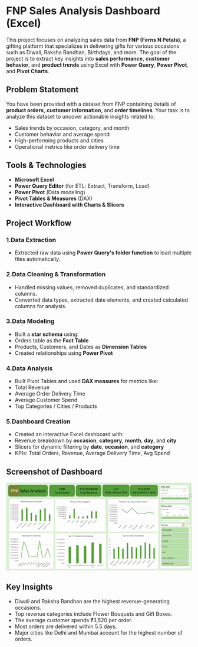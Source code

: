 # FNP Sales Analysis Dashboard (Excel)
This project focuses on analyzing sales data from **FNP (Ferns N Petals)**, a gifting platform that specializes in delivering gifts for various occasions such as Diwali, Raksha Bandhan, Birthdays, and more.
The goal of the project is to extract key insights into **sales performance**, **customer behavior**, and **product trends** using Excel with **Power Query**, **Power Pivot**, and **Pivot Charts**.

## Problem Statement
You have been provided with a dataset from FNP containing details of **product orders**, **customer information**, and **order timelines**. 
Your task is to analyze this dataset to uncover actionable insights related to:
- Sales trends by occasion, category, and month
- Customer behavior and average spend
- High-performing products and cities
- Operational metrics like order delivery time

## Tools & Technologies
- **Microsoft Excel**
- **Power Query Editor** (for ETL: Extract, Transform, Load)
- **Power Pivot** (Data modeling)
- **Pivot Tables & Measures** (DAX)
- **Interactive Dashboard with Charts & Slicers**

## Project Workflow

### 1.Data Extraction
- Extracted raw data using **Power Query's folder function** to load multiple files automatically.

### 2.Data Cleaning & Transformation
- Handled missing values, removed duplicates, and standardized columns.
- Converted data types, extracted date elements, and created calculated columns for analysis.

### 3.Data Modeling
- Built a **star schema** using:
- Orders table as the **Fact Table**
- Products, Customers, and Dates as **Dimension Tables**
- Created relationships using **Power Pivot**

### 4.Data Analysis
- Built Pivot Tables and used **DAX measures** for metrics like:
- Total Revenue
- Average Order Delivery Time
- Average Customer Spend
- Top Categories / Cities / Products

### 5.Dashboard Creation
- Created an interactive Excel dashboard with:
- Revenue breakdown by **occasion**, **category**, **month**, **day**, and **city**
- Slicers for dynamic filtering by **date**, **occasion**, and **category**
- KPIs: Total Orders, Revenue, Average Delivery Time, Avg Spend

## Screenshot of Dashboard

![Dashboard Preview](https://github.com/vidhi0528/fnp-sales-insights-excel/blob/main/Dashboard%20Snapshot.png)

## Key Insights
- Diwali and Raksha Bandhan are the highest revenue-generating occasions.
- Top revenue categories include Flower Bouquets and Gift Boxes.
- The average customer spends ₹3,520 per order.
- Most orders are delivered within 5.5 days.
- Major cities like Delhi and Mumbai account for the highest number of orders.

